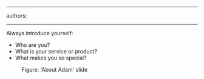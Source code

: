 

---
authors:

---




<span class='intro'> 
  <p>Always introduce yourself&#58;</p>
<ul>
    <li>Who are you? </li>
    <li>What is your service or product? </li>
    <li>What makes you so special? </li>
</ul>
 </span>


  <dl>
    <dt><img alt="" class="ms-rteCustom-ImageArea" src="/Standards/Communication/RulesToBetterPowerpointPresentations/PublishingImages/aboutAdam.gif" /> </dt>
    <dd class="ms-rteCustom-FigureNormal">Figure&#58; 'About Adam' slide </dd>
</dl>



